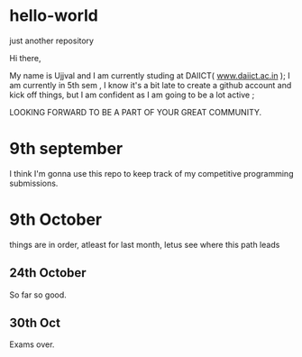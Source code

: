 # hello-world
just another repository


Hi there,

  My name is Ujjval and I am currently studing at DAIICT( www.daiict.ac.in );
  I am currently in 5th sem , I know it's a bit late to create a github account and kick off things, but I am confident as I am going to be a lot active ;
  
  LOOKING FORWARD TO BE A PART OF YOUR GREAT COMMUNITY.
 
 # 9th september
 I think I'm gonna use this repo to keep track of my competitive programming submissions.
  
  # 9th October
 things are in order, atleast for last month, letus see where this path leads
 
## 24th October
  So far so good.
  
## 30th Oct

  Exams over.
